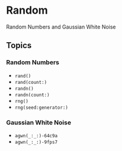 # Random

Random Numbers and Gaussian White Noise

## Topics

### Random Numbers

- ``rand()``
- ``rand(count:)``
- ``randn()``
- ``randn(count:)``
- ``rng()``
- ``rng(seed:generator:)``

### Gaussian White Noise

- ``agwn(_:_:)-64c9a``
- ``agwn(_:_:)-9fps7``
